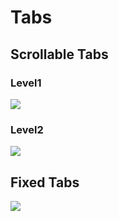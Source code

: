 # Tabs

## Scrollable Tabs

### Level1

![](https://github.com/ozzy4001/book/tree/8fb56279c9f114110b02d5ae2ea13ef481c8e128/.gitbook/assets/untitled-c326aa78-6dda-43d3-9836-7027cdee5b96.png)

### Level2

![](https://github.com/ozzy4001/book/tree/8fb56279c9f114110b02d5ae2ea13ef481c8e128/.gitbook/assets/untitled-9a2b801d-c7d1-4fbb-8a6a-0bf49650581d.png)

## Fixed Tabs

![](https://github.com/ozzy4001/book/tree/8fb56279c9f114110b02d5ae2ea13ef481c8e128/.gitbook/assets/untitled-d83d904a-0120-4288-a07a-4b30ea0d8975.png)

